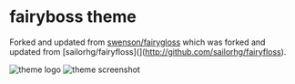 # fairyboss theme

Forked and updated from [swenson/fairygloss](https://github.com/swenson/fairygloss) which was forked and updated from [sailorhg/fairyfloss](](http://github.com/sailorhg/fairyfloss).

![theme logo](http://sailorhg.github.io/fairyfloss/fairyfloss.png)
![theme screenshot](http://sailorhg.github.io/fairyfloss/code.png)
